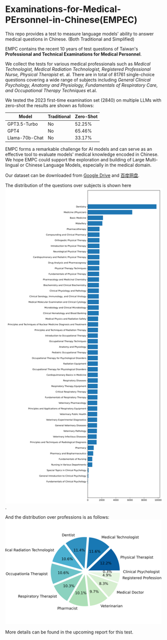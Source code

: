 # Examinations-for-Medical-PErsonnel-in-Chinese(EMPEC)

This repo provides a test to measure language models' ability to answer medical questions in Chinese. (Both Traditional and Simplified)

EMPC contains the recent 10 years of test questions of Taiwan's **Professional and Technical Examinations for Medical Personnel**.

We collect the tests for various medical professionals such as  *Medical Technologist, Medical Radiation Technologist, Registered Professional Nurse, Physical Therapist* et. al. There are in total of 81761 single-choice questions covering a wide range of subjects including *General Clinical Psychology, Anatomy and Physiology, Fundamentals of Respiratory Care, and Occupational Therapy Techniques* et.al. 

<!--Psychological Disorder Occupational Therapy, Respiratory Therapy Equipment, Veterinary Infectious Diseases, Respiratory Device Principles and Applications, Clinical Hematology and Blood Banking, Pharmacy, Veterinary Pathology, Neurological Disease Physiotherapy, Dispensing and Clinical Pharmacy, Basic Nursing, Biochemistry and Clinical Biochemistry, Special Topics in Clinical Psychology, Clinical Psychology Foundations, Physiological Barrier Occupational Therapy, Veterinary Laboratory Diagnosis, Medical Molecular Testing and Clinical, Pharmacy and Biopharmacy, Respiratory Diseases, Dentistry, Pharmacology and Pharmaceutical Chemistry, Cardiopulmonary Basic Medicine, Various Nursing, Orthopedic Disease Physiotherapy, Radiology Diagnostic Principles and Techniques, Physiotherapy Techniques, Drug Therapy, Veterinary Public Health, Nuclear Medicine Diagnostic and Therapeutic Principles and Techniques, Clinical Physiology and Pathology, Introduction to Occupational Therapy, Severe Respiratory Therapy, Pediatric Occupational Therapy, Radiation Therapy Principles and Techniques, Drug Analysis and Herbal Medicine, Introduction to Physiotherapy, Midwifery, Radiology Equipment, Medicine, Microbiology and Clinical Microbiology, Physiotherapy Foundations, Clinical Serum Immunology and Clinical, Cardiopulmonary Disease and Pediatric Disease, Veterinary Pharmacology, Fundamentals of  Medicine, Veterinary General Disease, and Medical Physics and Radiation Safety-->

We tested the 2023 first-time examination set (2840) on multiple LLMs with zero-shot the results are shown as follows:

| Model           | Traditional|Zero-Shot|   
|-----------------|------------|---------|
| GPT3.5-Turbo    | No         |  52.25% | 
| GPT4            | No         |  65.46% |
| Llama-70b-Chat  | No         |  33.17% |


EMPC forms a remarkable challenge for AI models and can serve as an effective tool to evaluate models' medical knowledge encoded in Chinese. We hope EMPC could support the exploration and building of Large Multi-lingual or Chinese Language Models, especially in the medical domain.

Our dataset can be downloaded from [Google Drive](https://drive.google.com/file/d/1PgXcl-7l2PWAevJeXkWpTN_WqBs-ea9W/view?usp=sharing) and [百度网盘](https://pan.baidu.com/s/1ANwxydOUXlVwIDFetAyeWw?pwd=7y8f).

The distribution of the questions over subjects is shown here 
<img src="./pics/sub_counter.png" alt="drawing" width="1000"/>. 

And the distribution over professions is as follows:
<img src="./pics/prof.png" alt="drawing" width="500"/>

More details can be found in the upcoming report for this test.
